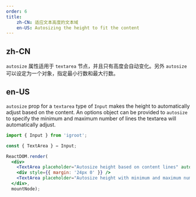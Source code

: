 ```yaml
---
order: 6
title:
    zh-CN: 适应文本高度的文本域
    en-US: Autosizing the height to fit the content
---
```


## zh-CN

`autosize` 属性适用于 `textarea` 节点，并且只有高度会自动变化。另外 `autosize` 可以设定为一个对象，指定最小行数和最大行数。

## en-US

`autosize` prop for a `textarea` type of `Input` makes the height to automatically adjust based on the content.
An options object can be provided to `autosize` to specify the minimum and maximum number of lines the textarea will automatically adjust.

````jsx
import { Input } from 'igroot';

const { TextArea } = Input;

ReactDOM.render(
  <div>
    <TextArea placeholder="Autosize height based on content lines" autosize />
    <div style={{ margin: '24px 0' }} />
    <TextArea placeholder="Autosize height with minimum and maximum number of lines" autosize={{ minRows: 2, maxRows: 6 }} />
  </div>,
  mountNode);
````
